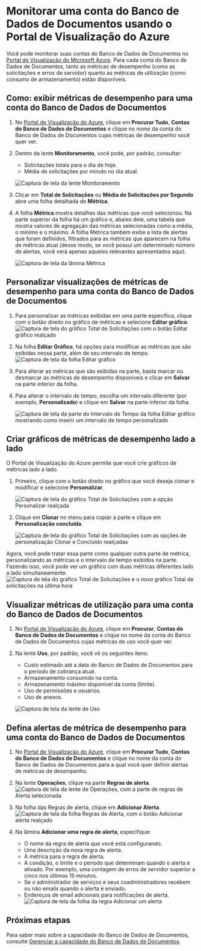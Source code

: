 <properties 
	pageTitle="Monitorar uma conta do Banco de Dados de Documentos usando o Portal de Visualização do Azure | Microsoft Azure" 
	description="Saiba como monitorar sua conta do Banco de Dados de Documentos para métricas de desempenho, como solicitações e erros de servidor, e as métricas de uso, como o consumo de armazenamento." 
	services="documentdb" 
	documentationCenter="" 
	authors="mimig1" 
	manager="jhubbard" 
	editor="cgronlun"/>

<tags 
	ms.service="documentdb" 
	ms.workload="data-services" 
	ms.tgt_pltfrm="na" 
	ms.devlang="na" 
	ms.topic="article" 
	ms.date="07/29/2015" 
	ms.author="mimig"/>

# Monitorar uma conta do Banco de Dados de Documentos usando o Portal de Visualização do Azure 

Você pode monitorar suas contas do Banco de Dados de Documentos no [Portal de Visualização do Microsoft Azure](https://portal.azure.com/). Para cada conta do Banco de Dados de Documentos, tanto as métricas de desempenho (como as solicitações e erros de servidor) quanto as métricas de utilização (como consumo de armazenamento) estão disponíveis.

## Como: exibir métricas de desempenho para uma conta do Banco de Dados de Documentos
1.	No [Portal de Visualização do Azure](https://portal.azure.com/), clique em **Procurar Tudo**, **Contas do Banco de Dados de Documentos** e clique no nome da conta do Banco de Dados de Documentos cujas métricas de desempenho você quer ver.
2.	Dentro da lente **Monitoramento**, você pode, por padrão, consultar:
	*	Solicitações totais para o dia de hoje.
	*	Média de solicitações por minuto no dia atual. 
	
	![Captura de tela da lente Monitoramento](./media/documentdb-monitor-accounts/madocdb1.png)


3.	Clicar em **Total de Solicitações** ou **Média de Solicitações por Segundo** abre uma folha detalhada de **Métrica**.
4.	A folha **Métrica** mostra detalhes das métricas que você selecionou. Na parte superior da folha há um gráfico e, abaixo dele, uma tabela que mostra valores de agregação das métricas selecionadas como a média, o mínimo e o máximo. A folha Métrica também exibe a lista de alertas que foram definidos, filtrados para as métricas que aparecem na folha de métricas atual (desse modo, se você possui um determinado número de alertas, você verá apenas aqueles relevantes apresentados aqui).   

	![Captura de tela da lâmina Métrica](./media/documentdb-monitor-accounts/madocdb2.png)


## Personalizar visualizações de métricas de desempenho para uma conta do Banco de Dados de Documentos

1.	Para personalizar as métricas exibidas em uma parte específica, clique com o botão direito no gráfico de métricas e selecione **Editar gráfico**. ![Captura de tela do gráfico Total de Solicitações com o botão Editar gráfico realçado](./media/documentdb-monitor-accounts/madocdb3.png)

2.	Na folha **Editar Gráfico**, há opções para modificar as métricas que são exibidas nessa parte, além de seu intervalo de tempo. ![Captura de tela da folha Editar gráfico](./media/documentdb-monitor-accounts/madocdb4.png)

3.	Para alterar as métricas que são exibidas na parte, basta marcar ou desmarcar as métricas de desempenho disponíveis e clicar em **Salvar** na parte inferior da folha.
4.	Para alterar o intervalo de tempo, escolha um intervalo diferente (por exemplo, **Personalizado**) e clique em **Salvar** na parte inferior da folha.  

	![Captura de tela da parte do Intervalo de Tempo da folha Editar gráfico mostrando como inserir um intervalo de tempo personalizado](./media/documentdb-monitor-accounts/madocdb5.png)


## Criar gráficos de métricas de desempenho lado a lado
O Portal de Visualização do Azure permite que você crie gráficos de métricas lado a lado.

1.	Primeiro, clique com o botão direito no gráfico que você deseja clonar e modificar e selecione **Personalizar**. 

	![Captura de tela do gráfico Total de Solicitações com a opção Personalizar realçada](./media/documentdb-monitor-accounts/madocdb6.png)

2.	Clique em **Clonar** no menu para copiar a parte e clique em **Personalização concluída**.

	![Captura de tela do gráfico Total de Solicitações com as opções de personalização Clonar e Concluído realçadas](./media/documentdb-monitor-accounts/madocdb7.png)


Agora, você pode tratar essa parte como qualquer outra parte de métrica, personalizando as métricas e o intervalo de tempo exibidos na parte. Fazendo isso, você pode ver um gráfico com duas métricas diferentes lado a lado simultaneamente. ![Captura de tela do gráfico Total de Solicitações e o novo gráfico Total de solicitações na última hora](./media/documentdb-monitor-accounts/madocdb8.png)

## Visualizar métricas de utilização para uma conta do Banco de Dados de Documentos
1.	No [Portal de Visualização do Azure](https://portal.azure.com/), clique em **Procurar**, **Contas do Banco de Dados de Documentos** e clique no nome da conta do Banco de Dados de Documentos cujas métricas de uso você quer ver.
2.	Na lente **Uso**, por padrão, você vê os seguintes itens:
	*	Custo estimado até a data do Banco de Dados de Documentos para o período de cobrança atual.
	*	Armazenamento consumido na conta.
	*	Armazenamento máximo disponível da conta (limite).
	*	Uso de permissões e usuários.
	*	Uso de anexos.

	![Captura de tela da lente de Uso](./media/documentdb-monitor-accounts/madocdb9.png)
 
## Defina alertas de métrica de desempenho para uma conta do Banco de Dados de Documentos
1.	No [Portal de Visualização do Azure](https://portal.azure.com/), clique em **Procurar Tudo**, **Contas do Banco de Dados de Documentos** e clique no nome da conta do Banco de Dados de Documentos para a qual você quer definir alertas de métricas de desempenho.
2.	Na lente **Operações**, clique na parte **Regras de alerta**. ![Captura de tela da lente de Operações, com a parte de regras de Alerta selecionada](./media/documentdb-monitor-accounts/madocdb10.png)

3.	Na folha das Regras de alerta, clique em **Adicionar Alerta**. ![Captura de tela da folha Regras de Alerta, com o botão Adicionar alerta realçado](./media/documentdb-monitor-accounts/madocdb11.png)

4.	Na lâmina **Adicionar uma regra de alerta**, especifique:
	*	O nome da regra de alerta que você está configurando.
	*	Uma descrição da nova regra de alerta.
	*	A métrica para a regra de alerta.
	*	A condição, o limite e o período que determinam quando o alerta é ativado. Por exemplo, uma contagem de erros de servidor superior a cinco nos últimos 15 minutos.
	*	Se o administrador de serviços e seus coadministradores recebem ou não emails quando o alerta é enviado.
	*	Endereços de email adicionais para notificações de alerta. ![Captura de tela da folha da regra Adicionar um alerta](./media/documentdb-monitor-accounts/madocdb12.png)

## Próximas etapas
Para saber mais sobre a capacidade do Banco de Dados de Documentos, consulte [Gerenciar a capacidade do Banco de Dados de Documentos](documentdb-manage.md).
 

<!---HONumber=August15_HO6-->